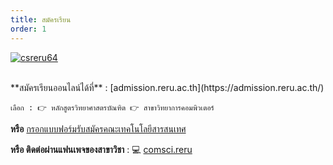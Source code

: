 ```yaml
---
title: สมัครเรียน
order: 1
---
```



[![csreru64](https://i.imgur.com/UKgwA0d.jpg)](https://admission.reru.ac.th/)

<br>
**สมัครเรียนออนไลน์ได้ที่** : [admission.reru.ac.th](https://admission.reru.ac.th/)

    เลือก : 👉 หลักสูตรวิทยาศาสตรบัณฑิต 👉 สาขาวิทยาการคอมพิวเตอร์


**หรือ**  [กรอกแบบฟอร์มรับสมัครคณะเทคโนโลยีสารสนเทศ](shorturl.at/defmJ) 


**หรือ ติดต่อผ่านแฟนเพจของสาขาวิชา** : 💻 [comsci.reru](https://www.facebook.com/comsci.reru)